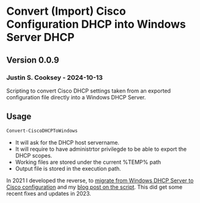 # Convert (Import) Cisco Configuration DHCP into Windows Server DHCP



## Version 0.0.9

### Justin S. Cooksey - 2024-10-13

Scripting to convert Cisco DHCP settings taken from an exported configuration file directly into a Windows DHCP Server.

## Usage

```Powershell
Convert-CiscoDHCPToWindows
```

- It will ask for the DHCP host servername.
- It will require to have administrtor privilegde to be able to export the DHCP scopes.
- Working files are stored under the current %TEMP% path
- Output file is stored in the execution path.



In 2021 I developed the reverse, to [migrate from Windows DHCP Server to Cisco configuration](https://github.com/jscooksey/Convert-WindowsDHCPToCisco) and my [blog post on the script](https://justincooksey.com/blog/2021/2021-03-04-windows-server-dhcp-conversion-to-cisco-cli).  This did get some recent fixes and updates in 2023.
